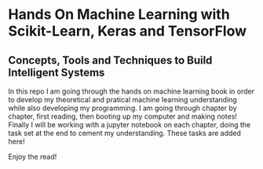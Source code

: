 
# Hands On Machine Learning with Scikit-Learn, Keras and TensorFlow
## Concepts, Tools and Techniques to Build Intelligent Systems


In this repo I am going through the hands on machine learning book in order to develop my theoretical and pratical machine learning understanding while also developing my programming. I am going through chapter by chapter, first reading, then booting up my computer and making notes! Finally I will be working with a jupyter notebook on each chapter, doing the task set at the end to cement my understanding. These tasks are added here!

Enjoy the read!
